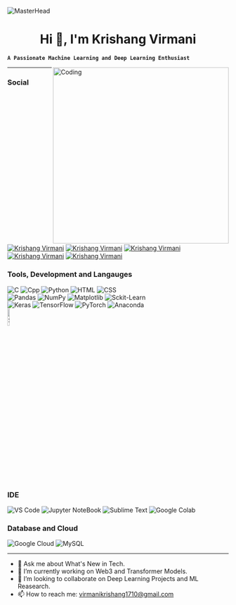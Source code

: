 ![MasterHead](https://img.freepik.com/premium-vector/mix-race-web-developers-creating-program-code-development-software-programming-concept-portrait-copy-space_48369-33953.jpg?w=1060)
<h1 align="center">Hi 👋, I'm Krishang Virmani </h1>


**`A Passionate Machine Learning and Deep Learning Enthusiast`**

<img align="right" alt="Coding" width="400" src="https://assets.holopin.io/eyJidWNrZXQiOiJob2xvcGluLWFzc2V0cyIsImtleSI6ImFzc2V0cy9jbG45ZG0zenQxNjQxNzBnazVpZjVnZ2p2YSIsImVkaXRzIjp7InJvdGF0ZSI6bnVsbH19">

---


### Social
<p aligh="left">
<a href="https://www.linkedin.com/in/krishangvirmani/" target="blank"><img align="center" src="https://img.shields.io/badge/LinkedIn-0077B5?style=for-the-badge&logo=linkedin&logoColor=white" alt="Krishang Virmani" /></a>
<a href="https://stackoverflow.com/users/23311149/krishang-virmani" target="blank"><img align="center" src="https://img.shields.io/badge/Stack_Overflow-FE7A16?style=for-the-badge&logo=stack-overflow&logoColor=white" alt="Krishang Virmani" /></a>
<a href="https://www.kaggle.com/krishangvirmani" target="blank"><img align="center" src="https://img.shields.io/badge/Kaggle-20BEFF?style=for-the-badge&logo=Kaggle&logoColor=white" alt="Krishang Virmani" /></a>
<a href="" target="blank"><img align="center" src="https://img.shields.io/badge/-LeetCode-FFA116?style=for-the-badge&logo=LeetCode&logoColor=black" alt="Krishang Virmani" /></a>
<a href="https://twitter.com/VirmaniKrishang" target="blank"><img align="center" src="https://img.shields.io/badge/Twitter-1DA1F2?style=for-the-badge&logo=twitter&logoColor=white" alt="Krishang Virmani" /></a>
</p>




### Tools, Development and Langauges
<p align="left">
  <img alt="C" src="https://img.shields.io/badge/c-%2300599C.svg?style=for-the-badge&logo=c&logoColor=white"/> 
  <img alt="Cpp" src="https://img.shields.io/badge/c++-%2300599C.svg?style=for-the-badge&logo=c%2B%2B&logoColor=white"/>
  <img alt="Python" src="https://img.shields.io/badge/python-3670A0?style=for-the-badge&logo=python&logoColor=ffdd54"/> 
  <img alt="HTML" src="https://img.shields.io/badge/html5-%23E34F26.svg?style=for-the-badge&logo=html5&logoColor=white"/>   
  <img alt="CSS" src="https://img.shields.io/badge/css3-%231572B6.svg?style=for-the-badge&logo=css3&logoColor=white"/>   
  <br>
  <img alt="Pandas" src="https://img.shields.io/badge/pandas-%23150458.svg?style=for-the-badge&logo=pandas&logoColor=white" />
  <img alt="NumPy" src="https://img.shields.io/badge/numpy-%23013243.svg?style=for-the-badge&logo=numpy&logoColor=white" />
  <img alt="Matplotlib" src="https://img.shields.io/badge/Matplotlib-%23ffffff.svg?style=for-the-badge&logo=Matplotlib&logoColor=black"/>   
  <img alt="Sckit-Learn" src="https://img.shields.io/badge/scikit--learn-%23F7931E.svg?style=for-the-badge&logo=scikit-learn&logoColor=white"/>   
  <br>
  <img alt="Keras" src="https://img.shields.io/badge/Keras-%23D00000.svg?style=for-the-badge&logo=Keras&logoColor=white"/>
  <img alt="TensorFlow" src="https://img.shields.io/badge/TensorFlow-%23FF6F00.svg?style=for-the-badge&logo=TensorFlow&logoColor=white" />
  <img alt="PyTorch" src="https://img.shields.io/badge/PyTorch-%23EE4C2C.svg?style=for-the-badge&logo=PyTorch&logoColor=white" />
  <img alt="Anaconda" src="https://img.shields.io/badge/Anaconda-%2344A833.svg?style=for-the-badge&logo=anaconda&logoColor=white"/>  
  <br>
   <img alt="Streamlit" src="https://streamlit.io/images/brand/streamlit-logo-secondary-colormark-lighttext.png", style="width:10%"/>  
  
</p>


### IDE
<p align="left">
    <img alt="VS Code" src="https://img.shields.io/badge/Visual%20Studio%20Code-0078d7.svg?style=for-the-badge&logo=visual-studio-code&logoColor=white"/>
    <img alt="Jupyter NoteBook" src="https://img.shields.io/badge/jupyter-%23FA0F00.svg?style=for-the-badge&logo=jupyter&logoColor=white"/>   
    <img alt="Sublime Text" src="https://img.shields.io/badge/sublime_text-%23575757.svg?style=for-the-badge&logo=sublime-text&logoColor=important"/>   
    <img alt="Google Colab" src="https://img.shields.io/badge/Colab-F9AB00?style=for-the-badge&logo=googlecolab&color=525252"/>   
</p>


### Database and Cloud
<p align="left">
    <img alt="Google Cloud" src="https://img.shields.io/badge/Google_Cloud-4285F4?style=for-the-badge&logo=google-cloud&logoColor=white" />
    <img alt="MySQL" src="https://img.shields.io/badge/MySQL-00000F?style=for-the-badge&logo=mysql&logoColor=white"/>
  




---






- 💬 Ask me about What's New in Tech.
- 🔭 I’m currently working on Web3 and Transformer Models. 
- 👯 I’m looking to collaborate on Deep Learning Projects and ML Reasearch.
- 📫 How to reach me:  <a href="virmanikrishang1710+github@gmail.com">virmanikrishang1710@gmail.com</a>




